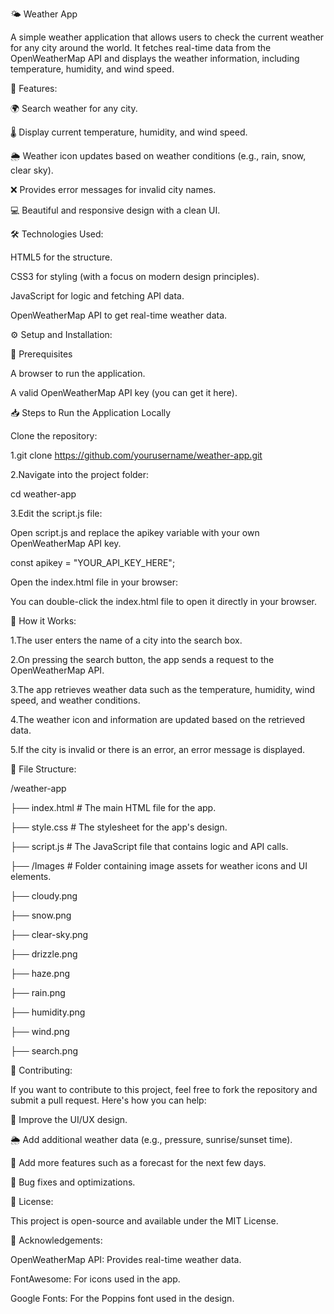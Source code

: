 🌤️ Weather App

A simple weather application that allows users to check the current weather for any city around the world. It fetches real-time data from the OpenWeatherMap API and displays the weather information, including temperature, humidity, and wind speed.


🚀 Features:

🌍 Search weather for any city.

🌡️ Display current temperature, humidity, and wind speed.

🌦️ Weather icon updates based on weather conditions (e.g., rain, snow, clear sky).

❌ Provides error messages for invalid city names.

💻 Beautiful and responsive design with a clean UI.


🛠️ Technologies Used:

HTML5 for the structure.

CSS3 for styling (with a focus on modern design principles).

JavaScript for logic and fetching API data.

OpenWeatherMap API to get real-time weather data.


⚙️ Setup and Installation:

📌 Prerequisites

A browser to run the application.

A valid OpenWeatherMap API key (you can get it here).

📥 Steps to Run the Application Locally

Clone the repository:

1.git clone https://github.com/yourusername/weather-app.git

2.Navigate into the project folder:

cd weather-app

3.Edit the script.js file:

Open script.js and replace the apikey variable with your own OpenWeatherMap API key.

const apikey = "YOUR_API_KEY_HERE";

Open the index.html file in your browser:

You can double-click the index.html file to open it directly in your browser.


🧠 How it Works:

1.The user enters the name of a city into the search box.

2.On pressing the search button, the app sends a request to the OpenWeatherMap API.

3.The app retrieves weather data such as the temperature, humidity, wind speed, and weather conditions.

4.The weather icon and information are updated based on the retrieved data.

5.If the city is invalid or there is an error, an error message is displayed.


📁 File Structure:

/weather-app

├── index.html # The main HTML file for the app.

├── style.css # The stylesheet for the app's design.

├── script.js # The JavaScript file that contains logic and API calls.

├── /Images # Folder containing image assets for weather icons and UI elements.

├── cloudy.png

├── snow.png

├── clear-sky.png

├── drizzle.png

├── haze.png

├── rain.png

├── humidity.png

├── wind.png

├── search.png

🤝 Contributing:

If you want to contribute to this project, feel free to fork the repository and submit a pull request.
Here's how you can help:

🎨 Improve the UI/UX design.

🌦️ Add additional weather data (e.g., pressure, sunrise/sunset time).

🌟 Add more features such as a forecast for the next few days.

🐞 Bug fixes and optimizations.

📜 License:

This project is open-source and available under the MIT License.

🙏 Acknowledgements:

OpenWeatherMap API: Provides real-time weather data.

FontAwesome: For icons used in the app.

Google Fonts: For the Poppins font used in the design.
